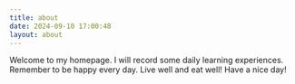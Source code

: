 ```yaml
---
title: about
date: 2024-09-10 17:00:48
layout: about
---
```

Welcome to my homepage. I will record some daily learning experiences. Remember to be happy every day. Live well and eat well! Have a nice day!
